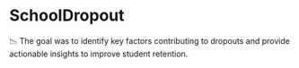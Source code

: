 # SchoolDropout
📉 The goal was to identify key factors contributing to dropouts and provide actionable insights to improve student retention.
